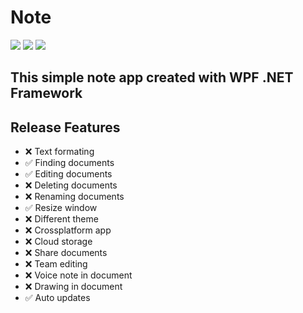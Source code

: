 # Note

[![](https://img.shields.io/badge/.NET-512BD4?style=for-the-badge&logo=dotnet&logoColor=white)](https://dotnet.microsoft.com)
[![](https://img.shields.io/badge/Figma-F24E1E?style=for-the-badge&logo=figma&logoColor=white)](https://www.figma.com/file/thqjv1ECSP5bdCS36PEYLg/Note?node-id=0%3A1&t=LQ8mATmpJUwUXGzY-1)
[![](https://img.shields.io/badge/Download-v0.8-succes?style=for-the-badge)](https://github.com/b4shtirk1n/Note/releases/download/v0.8/Note-win.zip)

## This simple note app created with WPF .NET Framework

## Release Features

 - ❌ Text formating
 - ✅ Finding documents
 - ✅ Editing documents
 - ❌ Deleting documents
 - ❌ Renaming documents
 - ✅ Resize window
 - ❌ Different theme
 - ❌ Crossplatform app
 - ❌ Cloud storage
 - ❌ Share documents
 - ❌ Team editing
 - ❌ Voice note in document
 - ❌ Drawing in document
 - ✅ Auto updates

